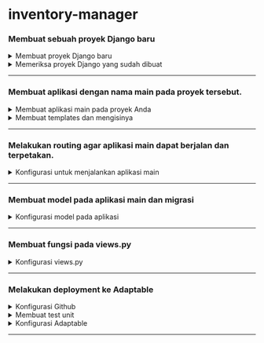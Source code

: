 # inventory-manager

### Membuat sebuah proyek Django baru
<details>
<summary> Membuat proyek Django baru </summary>
  
1. Buat sebuah direktori (_folder_) baru di tempat yang ada inginkan dengan nama `inventory_manager`
2. Klik kanan pada folder yang telah Anda buat dan pilih `Copy as path`
3. Tekan Win + X dan pilih 'Terminal (Admin)'
4. Pada Terminal ketik 'cd' dan tekan Ctrl + V untuk _paste_ alamat dari direktori yang sudah kita buat. Tampilan dari kode Anda harusnya terlihat sepeti ini:
```
cd "C:\Users\direktoriAnda\inventory_manager"
```
- Tekan enter untuk pindah ke direktori `inventory_manager` pada Terminal.
5. Buat virtual environment baru dengan perintah berikut
```
 python -m venv env
```
6. Aktivasi virtual environment dengan perintah berikut
```
 env\Scripts\activate.bat
```
<p align="center"> atau </p>

```
 env\Scripts\activate
```
- Jika virtual environment sudah menyala akan ditandai dengan `(env)` pada Terminal
7. Dalam direktori yang sama buat sebuah file `requirements.txt` yang berisi dependencies:
```
django
gunicorn
whitenoise
psycopg2-binary
requests
urllib3
```
8. Pastikan virtual environment menyala dan install dependencies dengan perintah berikut:
  ```
    pip install -r requirements.txt
  ```
9. Buat proyek Django baru dengan nama `inventory_manager` dengan perintah berikut:
  ```
    django-admin startproject invenetory .
  ```
10. Tambahkan `*` ke `ALLOWED_HOST` di `settings.py` untuk keperluan deployment dengan perintah berikut
 ```
 ...
 ALLOWED_HOSTS = ["*"]
 ...

 ```
</details>
<details>
<summary> Memeriksa proyek Django yang sudah dibuat </summary>

1. Jalankan server untuk mengecek apakah proyek Django sudah berjalan. 
```
python manage.py runserver
```
2. Buka `http://localhost:8000` di peramban Anda. Jika ada animasi roket maka proyek Django Anda sudah berjalan.

</details>

---
### Membuat aplikasi dengan nama main pada proyek tersebut.
<details>
<summary> Membuat aplikasi main pada proyek Anda </summary>
  
  1. Buka terminal di direktori proyek Django Anda dan jalakan virtual environment
  
  ```
  cd "C:\Users\direktoriAnda\inventory_manager"
  env\Scripts\activate.bat
  ```

2. Buat aplikasi main dengan perintah berikut.
  ```
  python manage.py startapp main
  ```
3. Tambahkan aplikasi main ke INSTALLED_APPS di settings.py inventory_manager agar aplikasi tersebut dapat diakses

```python
INSTALLED_APPS = [
...,
'main',
...
]    
```
</details>
<details>
<summary> Membuat templates dan mengisinya </summary>
  
1. Buat direktori baru bernama `templates` pada direktori `main`
2. Buat sebuah file baru bernama `main.html` yang berisi
  
```
<h1>Inventory Manager 00</h1>

<h5>Nama: </h5>
<p>{{ myName }}<p>
<h5>Kelas: </h5>
<p>{{ class }}<p>
<h5>Nama Aplikasi: </h5>
<p>{{ appName }}<p>

<h5>Nama Produk: </h5>
<p>{{ name }}<p>
<h5>Jumlah: </h5>
<p>{{ amount }}<p>
<h5>Deskripsi: </h5>
<p>{{ description }}<p>
```

- Sesuaikan isi `main.html` dengan preferensi Anda
</details>

---
### Melakukan routing agar aplikasi main dapat berjalan dan terpetakan.
<details>
<summary> Konfigurasi untuk menjalankan aplikasi main </summary>

1. Buat file baru bernama `urls.py` pada direktori `main`
```
from django.urls import path #Definisi pola URL
from main.views import show_main #Fungsi dari views.py untuk tampilan

app_name = 'main'

urlpatterns = [
    path('', show_main, name='show_main'),
]
```
2. Buka direktori `inventory_manager` dan cari file `urls.py` (berbeda dari file di direktori `main`)
3. Tambahkan fungsi `include` dengan perintah
```
...
from django.urls import path, include 
...
```

4. Tambahkan rute url yang akan mengarahkan tampilan ke `main `
```
urlpatterns = [
...
path('main/', include('main.urls')),
...
]
```
</details>

---
### Membuat model pada aplikasi main dan migrasi
<details>
<summary> Konfigurasi model pada aplikasi </summary>

1. Buat model dengan cara membuka direktori aplikasi main di `models.py`
```
from django.db import models

# Create your models here.

class Product(models.Model):
    name = models.CharField(max_length=255)
    amount = models.IntegerField()
    description = models.TextField()
    price = models.IntegerField(default=0)
```

2. Lakukan migrasi agar perubahan model dapat tersimpan
```
python manage.py makemigrations
python manage.py migrate
```
</details>

---
### Membuat fungsi pada views.py
<details>
<summary> Konfigurasi views.py</summary>

1. Buka file `views.py` di direktori `main` dan tambahkan kode beikut
```
from django.shortcuts import render

# Create your views here.
def show_main(request):
    context = {
        'myName' : 'Arya Kusuma Daniswara',
        'class' : 'PBP B',
        'appName' : 'inventory00',
        'name': 'Botol',
        'amount': '2',
        'description' : 'Botol 500 ml yang sangat bagus'
    }

    return render(request, "main.html", context)
```
- File `views.py` akan melengkapi template `main.html` yang sudah dibuat
</details>

---
### Melakukan deployment ke Adaptable 
<details>
<summary> Konfigurasi Github</summary>

1. Buat repositori baru dengan nama `inventory_manager`
2. Tambahkan file `.gitignore`
 ```
  # Django
  *.log
  *.pot
  *.pyc
  __pycache__
  db.sqlite3
  media

  # Backup files
  *.bak 

  # If you are using PyCharm
  # User-specific stuff
  .idea/**/workspace.xml
  .idea/**/tasks.xml
  .idea/**/usage.statistics.xml
  .idea/**/dictionaries
  .idea/**/shelf

  # AWS User-specific
  .idea/**/aws.xml

  # Generated files
  .idea/**/contentModel.xml

  # Sensitive or high-churn files
  .idea/**/dataSources/
  .idea/**/dataSources.ids
  .idea/**/dataSources.local.xml
  .idea/**/sqlDataSources.xml
  .idea/**/dynamic.xml
  .idea/**/uiDesigner.xml
  .idea/**/dbnavigator.xml

  # Gradle
  .idea/**/gradle.xml
  .idea/**/libraries

  # File-based project format
  *.iws

  # IntelliJ
  out/

  # JIRA plugin
  atlassian-ide-plugin.xml

  # Python
  *.py[cod] 
  *$py.class 

  # Distribution / packaging 
  .Python build/ 
  develop-eggs/ 
  dist/ 
  downloads/ 
  eggs/ 
  .eggs/ 
  lib/ 
  lib64/ 
  parts/ 
  sdist/ 
  var/ 
  wheels/ 
  *.egg-info/ 
  .installed.cfg 
  *.egg 
  *.manifest 
  *.spec 

  # Installer logs 
  pip-log.txt 
  pip-delete-this-directory.txt 

  # Unit test / coverage reports 
  htmlcov/ 
  .tox/ 
  .coverage 
  .coverage.* 
  .cache 
  .pytest_cache/ 
  nosetests.xml 
  coverage.xml 
  *.cover 
  .hypothesis/ 

  # Jupyter Notebook 
  .ipynb_checkpoints 

  # pyenv 
  .python-version 

  # celery 
  celerybeat-schedule.* 

  # SageMath parsed files 
  *.sage.py 

  # Environments 
  .env 
  .venv 
  env/ 
  venv/ 
  ENV/ 
  env.bak/ 
  venv.bak/ 

  # mkdocs documentation 
  /site 

  # mypy 
  .mypy_cache/ 

  # Sublime Text
  *.tmlanguage.cache 
  *.tmPreferences.cache 
  *.stTheme.cache 
  *.sublime-workspace 
  *.sublime-project 

  # sftp configuration file 
  sftp-config.json 

  # Package control specific files Package 
  Control.last-run 
  Control.ca-list 
  Control.ca-bundle 
  Control.system-ca-bundle 
  GitHub.sublime-settings 

  # Visual Studio Code
  .vscode/* 
  !.vscode/settings.json 
  !.vscode/tasks.json 
  !.vscode/launch.json 
  !.vscode/extensions.json 
  .history
  ```

3. Inisiasi git directory, tambahkan perubahan, _push_, dan _commit_
    ```
    git init
    git remote add origin https://github.com/aryakdaniswara/inventory_manager.git
    git branch -M main
    git add .
    git commit -m "<pesan>"
    git push origin main

    ```
</details>
<details>
<summary> Membuat test unit </summary>

1. Buat test unit dengan membuka file `tests.py` di direktori main
```
  from django.test import TestCase, Client

  class mainTest(TestCase):
      def test_main_url_is_exist(self):
          response = Client().get('/main/')
          self.assertEqual(response.status_code, 200)

      def test_main_using_main_template(self):
          response = Client().get('/main/')
          self.assertTemplateUsed(response, 'main.html')
  ```
2. Jalankan tes dengan perintah
  ```
  python manage.py test
  ```
</details>
<details>
<summary> Konfigurasi Adaptable </summary>

1. Buka situs https://adaptable.io/ dan login menggunakan github Anda
2. Klik `New app` dan pilih `Connect an Existing Repository`
3. Pilih repositori github `inventotry_manager` yang telah Anda buat
4. Pilih branch `main`
5. Pilih `python app template`
6. Pilih `PostgeSQL`
7. Pilih versi python yang Anda gunakan misal `3.11`
8. Isi start command dengan `start command sebagai berikut `python manage.py migrate && gunicorn inventory_manager.wsgi`
9. Pilih nama domain yang Anda inginkan
10. Centang `HTTP Listener Port
</details>

---








